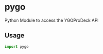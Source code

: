 # pygo

Python Module to access the YGOProDeck API

## Usage

```python
import pygo
```

```python

```
